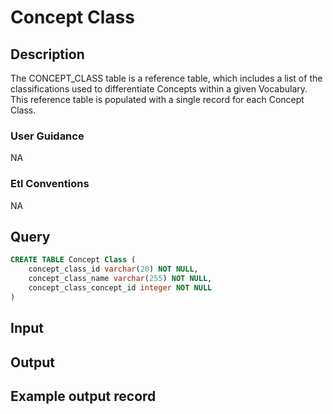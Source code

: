 <!---->

# Concept Class

## Description
The CONCEPT_CLASS table is a reference table, which includes a list of the classifications used to differentiate Concepts within a given Vocabulary. This reference table is populated with a single record for each Concept Class.

### User Guidance
NA

### Etl Conventions
NA

## Query
```sql
CREATE TABLE Concept Class (
	concept_class_id varchar(20) NOT NULL,
	concept_class_name varchar(255) NOT NULL,
	concept_class_concept_id integer NOT NULL
)
```

## Input


## Output


## Example output record


